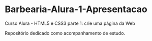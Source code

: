 # Barbearia-Alura-1-Apresentacao
Curso Alura - HTML5 e CSS3 parte 1: crie uma página da Web

Repositório dedicado como acompanhamento de estudo.
